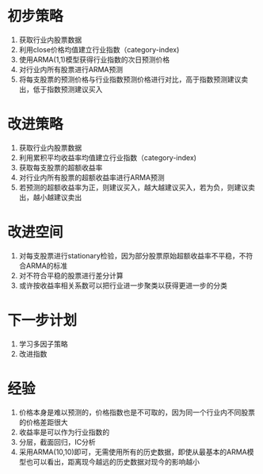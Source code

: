 # 初步策略
1. 获取行业内股票数据
2. 利用close价格均值建立行业指数（category-index)
3. 使用ARMA(1,1)模型获得行业指数的次日预测价格
4. 对行业内所有股票进行ARMA预测
5. 将每支股票的预测价格与行业指数预测价格进行对比，高于指数预测建议卖出，低于指数预测建议买入
# 改进策略
1. 获取行业内股票数据
2. 利用累积平均收益率均值建立行业指数（category-index)
3. 获取每支股票的超额收益率
4. 对行业内所有股票的超额收益率进行ARMA预测
5. 若预测的超额收益率为正，则建议买入，越大越建议买入，若为负，则建议卖出，越小越建议卖出
# 改进空间
1. 对每支股票进行stationary检验，因为部分股票原始超额收益率不平稳，不符合ARMA的标准
2. 对不符合平稳的股票进行差分计算
3. 或许按收益率相关系数可以把行业进一步聚类以获得更进一步的分类
# 下一步计划
1. 学习多因子策略
2. 改进指数
# 经验
1. 价格本身是难以预测的，价格指数也是不可取的，因为同一个行业内不同股票的价格差距很大
2. 收益率是可以作为行业指数的
3. 分层，截面回归，IC分析
4. 采用ARMA(10,10)即可，无需使用所有的历史数据，即使从最基本的ARMA模型也可以看出，距离现今越远的历史数据对现今的影响越小